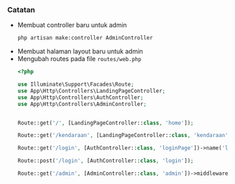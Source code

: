 ### Catatan

- Membuat controller baru untuk admin
  ```bash
  php artisan make:controller AdminController
  ```
- Membuat halaman layout baru untuk admin
- Mengubah routes pada file `routes/web.php`
  ```php
  <?php

  use Illuminate\Support\Facades\Route;
  use App\Http\Controllers\LandingPageController;
  use App\Http\Controllers\AuthController;
  use App\Http\Controllers\AdminController;
  
  
  Route::get('/', [LandingPageController::class, 'home']);
  
  Route::get('/kendaraan', [LandingPageController::class, 'kendaraan']);
  
  Route::get('/login', [AuthController::class, 'loginPage'])->name('login');
  
  Route::post('/login', [AuthController::class, 'login']);
  
  Route::get('/admin', [AdminController::class, 'admin'])->middleware('auth');
  ```
